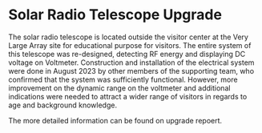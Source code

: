 # Solar Radio Telescope Upgrade

The solar radio telescope is located outside the visitor center at the Very Large Array site for educational purpose for visitors. The entire system of this telescope was re-designed, detecting RF energy and displaying DC voltage on Voltmeter. Construction and installation of the electrical system were done in August 2023 by other members of the supporting team, who confirmed that the system was sufficiently functional. However, more improvement on the dynamic range on the voltmeter and additional indications were needed to attract a wider range of visitors in regards to age and background knowledge. 

The more detailed information can be found on upgrade repoert.
